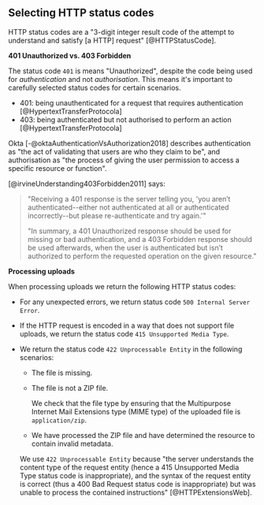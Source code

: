 ## Selecting HTTP status codes

HTTP status codes are a "3-digit integer result code of the attempt to understand and satisfy \[a HTTP\] request" [@HTTPStatusCode].

**401 Unauthorized vs. 403 Forbidden**

The status code `401` is means "Unauthorized", despite the code being used for _authentication_ and not _authorisation_. This means it's important to carefully selected status codes for certain scenarios.

-   401: being unauthenticated for a request that requires authentication [@HypertextTransferProtocola]
-   403: being authenticated but not authorised to perform an action [@HypertextTransferProtocola]

Okta [-@oktaAuthenticationVsAuthorization2018] describes authentication as
"the act of validating that users are who they claim to be",
and authorisation as "the process of giving the user permission to access a specific resource or function".

[@irvineUnderstanding403Forbidden2011] says:

> "Receiving a 401 response is the server telling you, 'you aren’t authenticated--either not authenticated at all or authenticated incorrectly--but please re-authenticate and try again.'"
>
> "In summary, a 401 Unauthorized response should be used for missing or bad authentication, and a 403 Forbidden response should be used afterwards, when the user is authenticated but isn’t authorized to perform the requested operation on the given resource."

<!-- Sources: (TODO)

-   https://stackoverflow.com/questions/3297048/403-forbidden-vs-401-unauthorized-http-responses
-   https://httpstatuses.com/401
-   https://httpstatuses.com/403
-   https://tools.ietf.org/html/rfc2616#section-10.4.2 -->

**Processing uploads**

When processing uploads we return the following HTTP status codes:

- For any unexpected errors, we return status code `500 Internal Server Error`.
- If the HTTP request is encoded in a way that does not support file uploads, we return the status code `415 Unsupported Media Type`.
- We return the status code `422 Unprocessable Entity` in the following scenarios:

    - The file is missing.
    - The file is not a ZIP file.

        We check that the file type by ensuring that the Multipurpose Internet Mail Extensions type (MIME type) of the uploaded file is `application/zip`.

    - We have processed the ZIP file and have determined the resource to contain invalid metadata.

    We use `422 Unprocessable Entity` because "the server understands the content type of the request entity (hence a 415 Unsupported Media Type status code is inappropriate), and the syntax of the request entity is correct (thus a 400 Bad Request status code is inappropriate) but was unable to process the contained instructions" [@HTTPExtensionsWeb].
